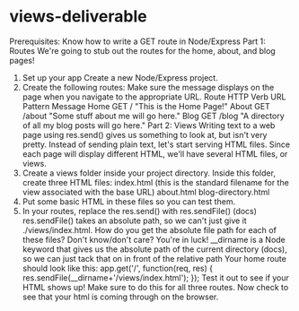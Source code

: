 # views-deliverable

Prerequisites:
Know how to write a GET route in Node/Express
Part 1: Routes
We're going to stub out the routes for the home, about, and blog pages!
1. Set up your app Create a new Node/Express project.
2. Create the following routes:
Make sure the message displays on the page when you navigate to the appropriate URL.
Route
HTTP Verb
URL Pattern
Message
Home
GET
/
"This is the Home Page!"
About
GET
/about
"Some stuff about me will go here."
Blog
GET
/blog
"A directory of all my blog posts will go here."
Part 2: Views
Writing text to a web page using res.send() gives us something to look at, but isn't very pretty. Instead of sending plain text, let's start serving HTML files. Since each page will display different HTML, we'll have several HTML files, or views.
1. Create a views folder inside your project directory. Inside this folder, create three HTML files:
index.html (this is the standard filename for the view associated with the base URL)
about.html
blog-directory.html
2. Put some basic HTML in these files so you can test them.
3. In your routes, replace the res.send(<message>) with res.sendFile(<absolute file path>) (docs)
res.sendFile() takes an absolute path, so we can't just give it ./views/index.html. How do you get the absolute file path for each of these files? Don't know/don't care? You're in luck! __dirname is a Node keyword that gives us the absolute path of the current directory (docs), so we can just tack that on in front of the relative path
Your home route should look like this:
app.get('/', function(req, res) {
  res.sendFile(__dirname+'/views/index.html');
});
Test it out to see if your HTML shows up!
Make sure to do this for all three routes. Now check to see that your html is coming through on the browser.